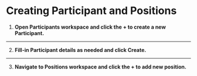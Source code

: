 <h1>Creating Participant and Positions </h1>

1.	**Open Participants workspace and click the + to create a new Participant.** 


***
2.	**Fill-in Participant details as needed and click Create.** 


***
3.	**Navigate to Positions workspace and click the + to add new position.** 



